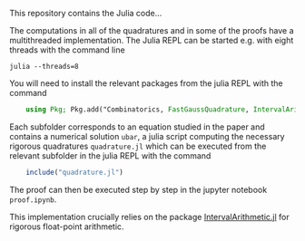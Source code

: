 This repository contains the Julia code...

The computations in all of the quadratures and in some of the proofs have a multithreaded implementation. The Julia REPL can be started e.g. with eight threads with the command line

    julia --threads=8

You will need to install the relevant packages from the julia REPL with the command

```julia
    using Pkg; Pkg.add("Combinatorics, FastGaussQuadrature, IntervalArithmetic, LaTeXStrings, Plots, Polynomials, PolynomialRoots, Random, Serialization")
```

Each subfolder corresponds to an equation studied in the paper and contains a numerical solution `ubar`, a julia script computing the necessary rigorous quadratures `quadrature.jl` which can be executed from the relevant subfolder in the julia REPL with the command

```julia
    include("quadrature.jl")
```

The proof can then be executed step by step in the jupyter notebook `proof.ipynb`.

This implementation crucially relies on the package [IntervalArithmetic.jl](https://github.com/JuliaIntervals/IntervalArithmetic.jl) for rigorous float-point arithmetic.
